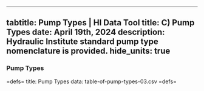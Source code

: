 -----
tabtitle: Pump Types | HI Data Tool 
title: C) Pump Types
date: April 19th, 2024
description: Hydraulic Institute standard pump type nomenclature is provided. 
hide_units: true
-----

### Pump Types

=defs=
title: Pump Types
data: table-of-pump-types-03.csv
=defs=

